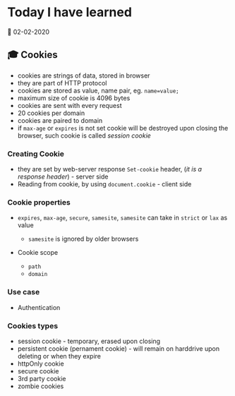 # Today I have learned

:calendar: 02-02-2020

## :mortar_board: Cookies

- cookies are strings of data, stored in browser
- they are part of HTTP protocol
- cookies are stored as value, name pair, eg. `name=value;`
- maximum size of cookie is 4096 bytes
- cookies are sent with every request
- 20 cookies per domain
- cookies are paired to domain
- if `max-age` or `expires` is not set cookie will be destroyed upon closing the browser, such cookie is called _session cookie_

### Creating Cookie
- they are set by web-server response `Set-cookie` header, (_it is a response header_) - server side
- Reading from cookie, by using `document.cookie` - client side

### Cookie properties

- `expires`, `max-age`, `secure`, `samesite`, `samesite` can take in `strict` or `lax` as value
  - `samesite` is ignored by older browsers

- Cookie scope
  - `path`
  - `domain`

### Use case
- Authentication

### Cookies types
- session cookie - temporary, erased upon closing
- persistent cookie (pernament cookie) - will remain on harddrive upon deleting or when they expire
- httpOnly cookie
- secure cookie
- 3rd party cookie
- zombie cookies
